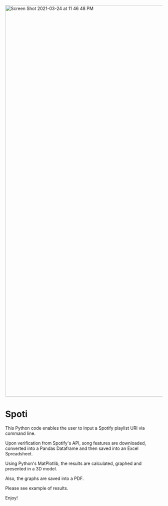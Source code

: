 <img width="1250" alt="Screen Shot 2021-03-24 at 11 46 48 PM" src="https://user-images.githubusercontent.com/37382927/112430379-4bb89500-8cfb-11eb-853f-40848ee28a41.png">

# Spoti

This Python code enables the user to input a Spotify playlist URI via command line.

Upon verification from Spotify's API, song features are downloaded, 
converted into a Pandas Dataframe and then saved into an Excel Spreadsheet. 

Using Python's MatPlotlib, the results are calculated, graphed and presented in a 3D model.

Also, the graphs are saved into a PDF. 

Please see example of results.

Enjoy!


